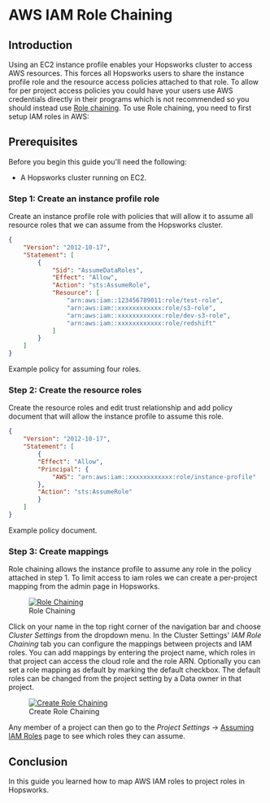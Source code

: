 # AWS IAM Role Chaining

## Introduction

Using an EC2 instance profile enables your Hopsworks cluster to access AWS resources. 
This forces all Hopsworks users to share the instance profile role and the resource access policies attached to 
that role. To allow for per project access policies you could have your users use AWS credentials directly in 
their programs which is not recommended so you should instead use [Role chaining](https://docs.aws.amazon.com/IAM/latest/UserGuide/id_roles_terms-and-concepts.html#iam-term-role-chaining).
To use Role chaining, you need to first setup IAM roles in AWS:

## Prerequisites
Before you begin this guide you'll need the following:

- A Hopsworks cluster running on EC2.

### Step 1: Create an instance profile role
Create an instance profile role with policies that will allow it to assume all resource roles that we can assume from the Hopsworks cluster.

```json
{
    "Version": "2012-10-17",
    "Statement": [
        {
            "Sid": "AssumeDataRoles",
            "Effect": "Allow",
            "Action": "sts:AssumeRole",
            "Resource": [
                "arn:aws:iam::123456789011:role/test-role",
                "arn:aws:iam::xxxxxxxxxxxx:role/s3-role",
                "arn:aws:iam::xxxxxxxxxxxx:role/dev-s3-role",
                "arn:aws:iam::xxxxxxxxxxxx:role/redshift"
            ]
        }
    ]
}
```
<figcaption>Example policy for assuming four roles.</figcaption>

### Step 2: Create the resource roles
Create the resource roles and edit trust relationship and add policy document that will allow the instance profile to assume this role.

```json
{
    "Version": "2012-10-17",
    "Statement": [
        {
        "Effect": "Allow",
        "Principal": {
            "AWS": "arn:aws:iam::xxxxxxxxxxxx:role/instance-profile"
        },
        "Action": "sts:AssumeRole"
        }
    ]
}
```
<figcaption>Example policy document.</figcaption>

### Step 3: Create mappings
Role chaining allows the instance profile to assume any role in the policy attached in step 1. To limit access to 
iam roles we can create a per-project mapping from the admin page in Hopsworks.

<figure>
  <a href="../../assets/images/admin/iam-role/cluster-settings.png">
    <img src="../../assets/images/admin/iam-role/cluster-settings.png" alt="Role Chaining"/>
  </a>
  <figcaption>Role Chaining</figcaption>
</figure>

Click on your name in the top right corner of the navigation bar and choose _Cluster Settings_ from the dropdown menu.
In the Cluster Settings' _IAM Role Chaining_ tab you can configure the mappings between projects and IAM roles.
You can add mappings by entering the project name, which roles in that project can access the cloud role and the 
role ARN. 
Optionally you can set a role mapping as default by marking the default checkbox. The default roles can be changed from 
the project setting by a Data owner in that project.

<figure>
  <a href="../../assets/images/admin/iam-role/new-role-chaining.png">
    <img src="../../assets/images/admin/iam-role/new-role-chaining.png" alt="Create Role Chaining"/>
  </a>
  <figcaption>Create Role Chaining</figcaption>
</figure>

Any member of a project can then go to the _Project Settings_ -> 
[Assuming IAM Roles](../../../user_guides/common/iam_role/iam_role_chaining/) page to see which roles they can assume.

## Conclusion
In this guide you learned how to map AWS IAM roles to project roles in Hopsworks.